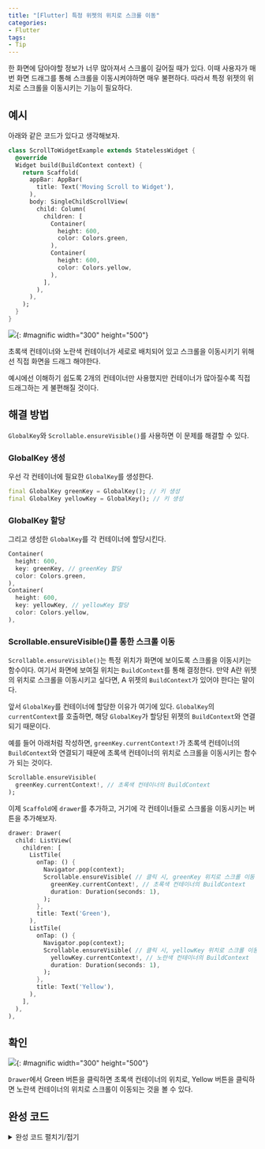 ```yaml
---
title: "[Flutter] 특정 위젯의 위치로 스크롤 이동"
categories:
- Flutter
tags:
- Tip
---
```


한 화면에 담아야할 정보가 너무 많아져서 스크롤이 길어질 때가 있다. 이때 사용자가 매번 화면 드래그를 통해 스크롤을 이동시켜야하면 매우 불편하다. 따라서 특정 위젯의 위치로 스크롤을 이동시키는 기능이 필요하다.

## 예시

아래와 같은 코드가 있다고 생각해보자.

``` dart
class ScrollToWidgetExample extends StatelessWidget {
  @override
  Widget build(BuildContext context) {
    return Scaffold(
      appBar: AppBar(
        title: Text('Moving Scroll to Widget'),
      ),
      body: SingleChildScrollView(
        child: Column(
          children: [
            Container(
              height: 600,
              color: Colors.green,
            ),
            Container(
              height: 600,
              color: Colors.yellow,
            ),
          ],
        ),
      ),
    );
  }
}
```

![](/assets/flutter/Tip/move-scroll-to-specific-widget/Example1.gif){: #magnific width="300" height="500"}

초록색 컨테이너와 노란색 컨테이너가 세로로 배치되어 있고 스크롤을 이동시키기 위해선 직접 화면을 드래그 해야한다.

예시에선 이해하기 쉽도록 2개의 컨테이너만 사용했지만 컨테이너가 많아질수록 직접 드래그하는 게 불편해질 것이다.

## 해결 방법

`GlobalKey`와 `Scrollable.ensureVisible()`를 사용하면 이 문제를 해결할 수 있다.

### GlobalKey 생성

우선 각 컨테이너에 필요한 `GlobalKey`를 생성한다.

``` dart
final GlobalKey greenKey = GlobalKey(); // 키 생성
final GlobalKey yellowKey = GlobalKey(); // 키 생성
```

### GlobalKey 할당

그리고 생성한 `GlobalKey`를 각 컨테이너에 할당시킨다.

``` dart
Container(
  height: 600,
  key: greenKey, // greenKey 할당
  color: Colors.green,
),
Container(
  height: 600,
  key: yellowKey, // yellowKey 할당
  color: Colors.yellow,
),
```

###  Scrollable.ensureVisible()를 통한 스크롤 이동

`Scrollable.ensureVisible()`는 특정 위치가 화면에 보이도록 스크롤을 이동시키는 함수이다. 여기서 화면에 보여질 위치는 `BuildContext`를 통해 결정한다. 만약 A란 위젯의 위치로 스크롤을 이동시키고 싶다면, A 위젯의 `BuildContext`가 있어야 한다는 말이다.

앞서 `GlobalKey`를 컨테이너에 할당한 이유가 여기에 있다. `GlobalKey`의 `currentContext`를 호출하면, 해당 `GlobalKey`가 할당된 위젯의 `BuildContext`와 연결되기 때문이다.

예를 들어 아래처럼 작성하면, `greenKey.currentContext!`가 초록색 컨테이너의 `BuildContext`와 연결되기 때문에 초록색 컨테이너의 위치로 스크롤을 이동시키는 함수가 되는 것이다.

``` dart
Scrollable.ensureVisible(
  greenKey.currentContext!, // 초록색 컨테이너의 BuildContext
);
```

이제 `Scaffold`에 `drawer`를 추가하고, 거기에 각 컨테이너들로 스크롤을 이동시키는 버튼을 추가해보자.

``` dart
drawer: Drawer(
  child: ListView(
    children: [
      ListTile(
        onTap: () {
          Navigator.pop(context);
          Scrollable.ensureVisible( // 클릭 시, greenKey 위치로 스크롤 이동
            greenKey.currentContext!, // 초록색 컨테이너의 BuildContext
            duration: Duration(seconds: 1),
          );
        },
        title: Text('Green'),
      ),
      ListTile(
        onTap: () {
          Navigator.pop(context);
          Scrollable.ensureVisible( // 클릭 시, yellowKey 위치로 스크롤 이동
            yellowKey.currentContext!, // 노란색 컨테이너의 BuildContext
            duration: Duration(seconds: 1),
          );
        },
        title: Text('Yellow'),
      ),
    ],
  ),
),
```

## 확인

![](/assets/flutter/Tip/move-scroll-to-specific-widget/Example2.gif){: #magnific width="300" height="500"}

`Drawer`에서 Green 버튼을 클릭하면 초록색 컨테이너의 위치로, Yellow 버튼을 클릭하면 노란색 컨테이너의 위치로 스크롤이 이동되는 것을 볼 수 있다.

## 완성 코드

<details markdown="1">
  <summary>완성 코드 펼치기/접기</summary>

``` dart
class ScrollToWidgetExample extends StatelessWidget {
  final GlobalKey greenKey = GlobalKey();
  final GlobalKey yellowKey = GlobalKey();
	
  @override
  Widget build(BuildContext context) {
    return Scaffold(
      appBar: AppBar(
        title: Text('Moving Scroll to Widget'),
      ),
      drawer: Drawer(
        child: ListView(
          children: [
            ListTile(
              onTap: () {
                Navigator.pop(context);
                Scrollable.ensureVisible(
                  greenKey.currentContext!,
                  duration: Duration(seconds: 1),
                );
              },
              title: Text('Green'),
            ),
            ListTile(
              onTap: () {
                Navigator.pop(context);
                Scrollable.ensureVisible(
                  yellowKey.currentContext!,
                  duration: Duration(seconds: 1),
                );
              },
              title: Text('Yellow'),
            ),
          ],
        ),
      ),
      body: SingleChildScrollView(
        child: Column(
          children: [
            Container(
              height: 600,
              key: greenKey,
              color: Colors.green,
            ),
            Container(
              height: 600,
              key: yellowKey,
              color: Colors.yellow,
            ),
          ],
        ),
      ),
    );
  }
}
```

</details>
